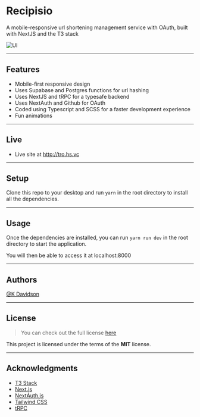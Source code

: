 # Recipisio

A mobile-responsive url shortening management service with OAuth, built with NextJS and the T3 stack 

![UI](https://i.postimg.cc/tCbShBKN/ezgif-com-optimize-1-1.gif)

---

## Features

-   Mobile-first responsive design
-   Uses Supabase and Postgres functions for url hashing
-   Uses NextJS and tRPC for a typesafe backend
-   Uses NextAuth and Github for OAuth
-   Coded using Typescript and SCSS for a faster development experience
-   Fun animations

---

## Live

-   Live site at http://tro.hs.vc

---

## Setup

Clone this repo to your desktop and run `yarn` in the root directory to install all the dependencies.

---

## Usage

Once the dependencies are installed, you can run `yarn run dev` in the root directory to start the application.

You will then be able to access it at localhost:8000

---

## Authors

[@K Davidson](mailto:kaushdavidson@icloud.com)

---

## License

> You can check out the full license [here](LICENSE)

This project is licensed under the terms of the **MIT** license.

---

## Acknowledgments

- [T3 Stack](https://github.com/t3-oss/create-t3-app)
- [Next.js](https://nextjs.org)
- [NextAuth.js](https://next-auth.js.org)
- [Tailwind CSS](https://tailwindcss.com)
- [tRPC](https://trpc.io)
